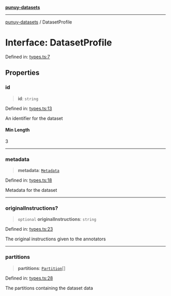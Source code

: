 [**punuy-datasets**](../README.md)

***

[punuy-datasets](../README.md) / DatasetProfile

# Interface: DatasetProfile

Defined in: [types.ts:7](https://github.com/andrefs/punuy-datasets/blob/7f53d17cb7c3e06d14c7db45646846c8f9f9c044/src/lib/types.ts#L7)

## Properties

### id

> **id**: `string`

Defined in: [types.ts:13](https://github.com/andrefs/punuy-datasets/blob/7f53d17cb7c3e06d14c7db45646846c8f9f9c044/src/lib/types.ts#L13)

An identifier for the dataset

#### Min Length

3

***

### metadata

> **metadata**: [`Metadata`](Metadata.md)

Defined in: [types.ts:18](https://github.com/andrefs/punuy-datasets/blob/7f53d17cb7c3e06d14c7db45646846c8f9f9c044/src/lib/types.ts#L18)

Metadata for the dataset

***

### originalInstructions?

> `optional` **originalInstructions**: `string`

Defined in: [types.ts:23](https://github.com/andrefs/punuy-datasets/blob/7f53d17cb7c3e06d14c7db45646846c8f9f9c044/src/lib/types.ts#L23)

The original instructions given to the annotators

***

### partitions

> **partitions**: [`Partition`](Partition.md)[]

Defined in: [types.ts:28](https://github.com/andrefs/punuy-datasets/blob/7f53d17cb7c3e06d14c7db45646846c8f9f9c044/src/lib/types.ts#L28)

The partitions containing the dataset data
